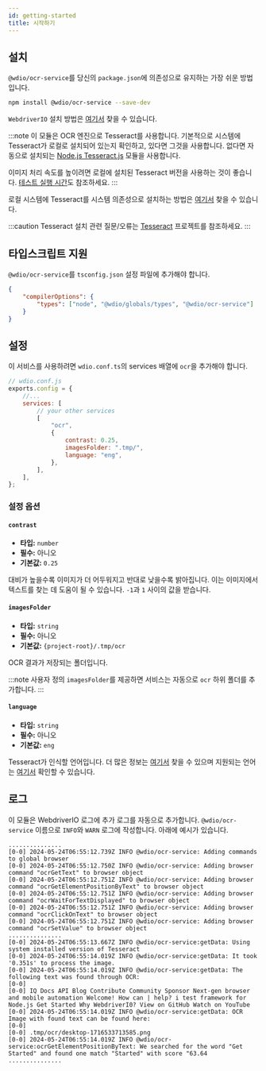 ```yaml
---
id: getting-started
title: 시작하기
---
```


## 설치

`@wdio/ocr-service`를 당신의 `package.json`에 의존성으로 유지하는 가장 쉬운 방법입니다.

```bash npm2yarn
npm install @wdio/ocr-service --save-dev
```

`WebdriverIO` 설치 방법은 [여기서](../gettingstarted) 찾을 수 있습니다.

:::note
이 모듈은 OCR 엔진으로 Tesseract를 사용합니다. 기본적으로 시스템에 Tesseract가 로컬로 설치되어 있는지 확인하고, 있다면 그것을 사용합니다. 없다면 자동으로 설치되는 [Node.js Tesseract.js](https://github.com/naptha/tesseract.js) 모듈을 사용합니다.

이미지 처리 속도를 높이려면 로컬에 설치된 Tesseract 버전을 사용하는 것이 좋습니다. [테스트 실행 시간](./more-test-optimization#using-a-local-installation-of-tesseract)도 참조하세요.
:::

로컬 시스템에 Tesseract를 시스템 의존성으로 설치하는 방법은 [여기서](https://tesseract-ocr.github.io/tessdoc/Installation.html) 찾을 수 있습니다.

:::caution
Tesseract 설치 관련 질문/오류는 [Tesseract](https://github.com/tesseract-ocr/tesseract) 프로젝트를 참조하세요.
:::

## 타입스크립트 지원

`@wdio/ocr-service`를 `tsconfig.json` 설정 파일에 추가해야 합니다.

```json title="tsconfig.json"
{
    "compilerOptions": {
        "types": ["node", "@wdio/globals/types", "@wdio/ocr-service"]
    }
}
```

## 설정

이 서비스를 사용하려면 `wdio.conf.ts`의 services 배열에 `ocr`을 추가해야 합니다.

```js
// wdio.conf.js
exports.config = {
    //...
    services: [
        // your other services
        [
            "ocr",
            {
                contrast: 0.25,
                imagesFolder: ".tmp/",
                language: "eng",
            },
        ],
    ],
};
```

### 설정 옵션

#### `contrast`

-   **타입:** `number`
-   **필수:** 아니오
-   **기본값:** `0.25`

대비가 높을수록 이미지가 더 어두워지고 반대로 낮을수록 밝아집니다. 이는 이미지에서 텍스트를 찾는 데 도움이 될 수 있습니다. `-1`과 `1` 사이의 값을 받습니다.

#### `imagesFolder`

-   **타입:** `string`
-   **필수:** 아니오
-   **기본값:** `{project-root}/.tmp/ocr`

OCR 결과가 저장되는 폴더입니다.

:::note
사용자 정의 `imagesFolder`를 제공하면 서비스는 자동으로 `ocr` 하위 폴더를 추가합니다.
:::

#### `language`

-   **타입:** `string`
-   **필수:** 아니오
-   **기본값:** `eng`

Tesseract가 인식할 언어입니다. 더 많은 정보는 [여기서](https://tesseract-ocr.github.io/tessdoc/Data-Files-in-different-versions) 찾을 수 있으며 지원되는 언어는 [여기서](https://github.com/webdriverio/visual-testing/blob/main/packages/ocr-service/src/utils/constants.ts) 확인할 수 있습니다.

## 로그

이 모듈은 WebdriverIO 로그에 추가 로그를 자동으로 추가합니다. `@wdio/ocr-service` 이름으로 `INFO`와 `WARN` 로그에 작성합니다.
아래에 예시가 있습니다.

```log
...............
[0-0] 2024-05-24T06:55:12.739Z INFO @wdio/ocr-service: Adding commands to global browser
[0-0] 2024-05-24T06:55:12.750Z INFO @wdio/ocr-service: Adding browser command "ocrGetText" to browser object
[0-0] 2024-05-24T06:55:12.751Z INFO @wdio/ocr-service: Adding browser command "ocrGetElementPositionByText" to browser object
[0-0] 2024-05-24T06:55:12.751Z INFO @wdio/ocr-service: Adding browser command "ocrWaitForTextDisplayed" to browser object
[0-0] 2024-05-24T06:55:12.751Z INFO @wdio/ocr-service: Adding browser command "ocrClickOnText" to browser object
[0-0] 2024-05-24T06:55:12.751Z INFO @wdio/ocr-service: Adding browser command "ocrSetValue" to browser object
...............
[0-0] 2024-05-24T06:55:13.667Z INFO @wdio/ocr-service:getData: Using system installed version of Tesseract
[0-0] 2024-05-24T06:55:14.019Z INFO @wdio/ocr-service:getData: It took '0.351s' to process the image.
[0-0] 2024-05-24T06:55:14.019Z INFO @wdio/ocr-service:getData: The following text was found through OCR:
[0-0]
[0-0] IQ Docs API Blog Contribute Community Sponsor Next-gen browser and mobile automation Welcome! How can | help? i test framework for Node.js Get Started Why WebdriverI0? View on GitHub Watch on YouTube
[0-0] 2024-05-24T06:55:14.019Z INFO @wdio/ocr-service:getData: OCR Image with found text can be found here:
[0-0]
[0-0] .tmp/ocr/desktop-1716533713585.png
[0-0] 2024-05-24T06:55:14.019Z INFO @wdio/ocr-service:ocrGetElementPositionByText: We searched for the word "Get Started" and found one match "Started" with score "63.64
...............
```